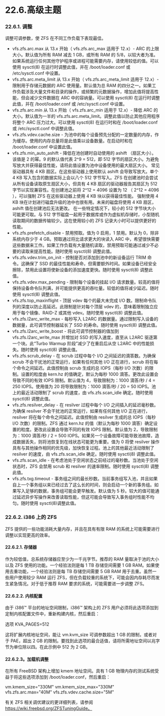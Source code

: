 # 22.6.高级主题

### 22.6.1. 调整

调整可调参数，使 ZFS 在不同工作负载下表现最佳。

* vfs.zfs.arc.max 从 13.x 开始（ vfs.zfs.arc_max 适用于 12.x）- ARC 的上限大小。默认值为所有 RAM 减去 1 GB，或所有 RAM 的 5/8，以较大者为准。如果系统运行任何其他守护程序或进程可能需要内存，请使用较低的值。可以使用 sysctl(8) 在运行时调整此值，并在 /boot/loader.conf 或 /etc/sysctl.conf 中设置。
* vfs.zfs.arc.meta_limit 从 13.x 开始（ vfs.zfs.arc_meta_limit 适用于 12.x）- 限制用于存储元数据的 ARC 使用量。默认值为总 RAM 的四分之一。如果工作负载涉及大量文件和目录的操作，或频繁的元数据操作，增加此值将提高性能，但会减少文件数据在 ARC 中的容纳量。可以使用 sysctl(8) 在运行时调整此值，并在 /boot/loader.conf 或 /etc/sysctl.conf 中设置。
* vfs.zfs.arc.min 从 13.x 开始（ vfs.zfs.arc_min 适用于 12.x）- 降低 ARC 的大小。默认值为一半的 vfs.zfs.arc.meta_limit。调整此值以防止其他应用程序将整个 ARC 压力过大。可以使用 sysctl(8) 在运行时和在 /boot/loader.conf 或 /etc/sysctl.conf 中调整此值。
* vfs.zfs.vdev.cache.size - 为池中的每个设备预先分配的一定数量的内存，作为缓存。使用的内存总量将是此值乘以设备数量。在启动时和在 /boot/loader.conf 中设置此值。
* vfs.zfs.min_auto_ashift - 降低在池创建时自动使用的 ashift （扇区大小）。该值是 2 的幂。9 的默认值代表 2^9 = 512，即 512 字节的扇区大小。为避免写放大并获得最佳性能，请将此值设置为池中设备使用的最大扇区大小。
  常见驱动器具有 4 KB 扇区。在这些驱动器上使用默认 ashift 会导致写放大。单个 4 KB 写入包含的数据实际上会以八个 512 字节写入。ZFS 在创建池时会尝试从所有设备读取原生扇区大小，但具有 4 KB 扇区的驱动器报告其扇区为 512 字节以实现兼容性。在创建池之前将 2^12 = 4096 设置为 12 （ 2^12 = 4096 ），可以强制 ZFS 在这些驱动器上使用 4 KB 块以获得最佳性能。
  强制使用 4 KB 块在计划进行磁盘升级的池中也很有用。未来的磁盘将使用 4 KB 扇区，ashift 值在创建池后无法更改。
  在一些特定情况下，较小的 512 字节块大小可能更可取。与 512 字节磁盘一起用于数据库或作为虚拟机存储时，小型随机读取期间的数据传输较少。这在使用较小的 ZFS 记录大小时可以提供更好的性能。
* vfs.zfs.prefetch_disable - 禁用预取。值为 0 启用，1 禁用。默认为 0，除非系统内存少于 4 GB。预取通过将比请求更大的块读入 ARC 中，希望很快需要这些数据来工作。如果工作负载有大量随机读取，禁用预取可能通过减少不必要的读取来提高性能。随时使用 sysctl(8) 调整此值。
* vfs.zfs.vdev.trim_on_init - 控制是否对添加到池中的新设备运行 TRIM 命令。这确保了 SSD 的最佳性能和寿命，但需要额外时间。如果设备已经安全擦除，禁用此设置将使新设备的添加速度更快。随时使用 sysctl(8) 调整此值。
* vfs.zfs.vdev.max_pending - 限制每个设备的挂起 I/O 请求数量。较高的值将保持设备命令队列满，并可能提供更高的吞吐量。较低的值将减少延迟。随时使用 sysctl(8) 调整此值。
* vfs.zfs.top_maxinflight - 顶层 vdev 每个的最大未完成 I/O 数。限制命令队列的深度以防止高延迟。此限制是针对每个顶层 vdev 的，意味着限制独立应用于每个镜像、RAID-Z 或其他 vdev。随时使用 sysctl(8) 调整此值。
* vfs.zfs.l2arc_write_max - 每秒写入 L2ARC 的数据量。通过限制写入设备的数据量，此可调节控制器延长了 SSD 的寿命。随时使用 sysctl(8) 调整此值。
* vfs.zfs.l2arc_write_boost - 将此可调节控制器的值加到 vfs.zfs.l2arc_write_max 并增加对 SSD 的写入速度，直至从 L2ARC 驱逐第一个块。此“Turbo Warmup 阶段”减少了在重启后从空 L2ARC 中的性能损失。随时使用 sysctl(8) 调整此值。
* vfs.zfs.scrub_delay - 在 scrub 过程中每个 I/O 之间延迟的滴答数。为确保 scrub 不会干扰池的正常运行，如果有任何其他 I/O 正在进行，scrub 将在每个命令之间延迟。此值控制由 scrub 生成的总 IOPS（每秒 I/O 次数）的限制。设置的粒度由 kern.hz 的值确定，默认为每秒 1000 滴答。更改此设置会导致不同的有效 IOPS 限制。默认值为 4，导致限制为：1000 滴答/秒 / 4 = 250 IOPS。使用值为 20 将导致限制为：1000 滴答/秒 / 20 = 50 IOPS。池上的最近活动限制了 scrub 的速度，由 vfs.zfs.scan_idle 确定。随时使用 sysctl(8) 调整此值。
* vfs.zfs.resilver_delay - 在 resilver 过程中每个 I/O 之间插入的延迟毫秒数。为确保 resilver 不会干扰池的正常运行，如果有任何其他 I/O 正在进行，resilver 将在每个命令之间延迟。此值控制由 resilver 生成的总 IOPS（每秒 I/O 次数）的限制。ZFS 通过 kern.hz 的值（默认为每秒 1000 滴答）确定设置的粒度。更改此设置会导致不同的有效 IOPS 限制。默认值为 2，导致限制为：1000 滴答/秒 / 2 = 500 IOPS。如果另一个设备故障可能导致池故障，造成数据丢失，则将池恢复到在线状态可能更为重要。值为 0 将使 resilver 操作具有与其他操作相同的优先级，加快恢复过程。池上的其他最近活动限制了 resilver 的速度，由 vfs.zfs.scan_idle 确定。随时使用 sysctl(8) 调整此值。
* vfs.zfs.scan_idle - 在考虑池处于空闲状态之前经过的毫秒数。当池处于空闲状态时，ZFS 会禁用 scrub 和 resilver 的速率限制。随时使用 sysctl(8) 调整此值。
* vfs.zfs.txg.timeout - 事务组之间的最长秒数。当前事务组写入池，并且如果自上一个事务组以来已经过去了这么长的时间，则会启动一个新的事务组。如果写入足够的数据，事务组可能会更早触发。默认值为 5 秒。较大的值可能通过延迟异步写操作来改善读取性能，但这可能会导致写入事务组时性能不均匀。随时使用 sysctl(8)调整此值。

### 22.6.2. i386 上的 ZFS

ZFS 提供的一些功能消耗大量内存，并且在具有有限 RAM 的系统上可能需要进行调整以实现更高的效率。

#### 22.6.2.1. 存储器

作为较低值，总系统存储器应至少为一千兆字节。推荐的 RAM 量取决于池的大小以及 ZFS 使用的功能。一个经验法则是每 1 TB 存储空间需要 1 GB RAM。如果使用去重功能，一个经验法则是每 TB 存储空间需要 5 GB RAM 用于去重。虽然一些用户使用较少 RAM 运行 ZFS，但在负载较重的系统下，可能会因内存耗尽而发生紧急情况。对于低于推荐 RAM 要求的系统，可能需要进一步调整 ZFS。

#### 22.6.2.2. 内核配置

由于 i386™ 平台的地址空间限制，i386™ 架构上的 ZFS 用户必须将此选项添加到定制内核配置文件中，重新构建内核，然后重启：

 选项 KVA_PAGES=512

这将扩展内核地址空间，能让 vm.kvm_size 可调参数超出 1 GB 的限制，或者对于 PAE，超出 2 GB 的限制。要找到此选项的最合适值，请将所需地址空间以兆字节为单位除以四。在此示例中 512 为 2 GB。

#### 22.6.2.3。加载机调整

在所有 FreeBSD 架构上增加 kmem 地址空间。具有 1 GB 物理内存的测试系统受益于将这些选项添加到 /boot/loader.conf，然后重启：

vm.kmem_size="330M" vm.kmem_size_max="330M" vfs.zfs.arc.max="40M" vfs.zfs.vdev.cache.size="5M"

有关 ZFS 相关调优建议的更详细列表，请参阅 https://wiki.freebsd.org/ZFSTuningGuide。
